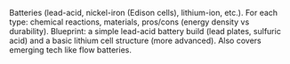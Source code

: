 Batteries (lead-acid, nickel-iron (Edison cells), lithium-ion, etc.). For each type: chemical reactions, materials, pros/cons (energy density vs durability). Blueprint: a simple lead-acid battery build (lead plates, sulfuric acid) and a basic lithium cell structure (more advanced). Also covers emerging tech like flow batteries.